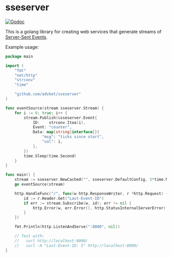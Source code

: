# sseserver


[![Godoc](https://godoc.org/bitbucket.org/advbet/sseserver?status.svg)](https://godoc.org/bitbucket.org/advbet/sseserver)

This is a golang library for creating web services that generate streams of
[Server-Sent Events](https://www.w3.org/TR/eventsource/ "SSE").

Example usage:
```go
package main

import (
	"fmt"
	"net/http"
	"strconv"
	"time"

	"github.com/advbet/sseserver"
)

func eventSource(stream sseserver.Stream) {
	for i := 0; true; i++ {
		stream.Publish(&sseserver.Event{
			ID:    strconv.Itoa(i),
			Event: "counter",
			Data: map[string]interface{}{
				"msg": "ticks since start",
				"val": i,
			},
		})
		time.Sleep(time.Second)
	}
}

func main() {
	stream := sseserver.NewCached("", sseserver.DefaultConfig, 5*time.Minute, time.Minute)
	go eventSource(stream)

	http.HandleFunc("/", func(w http.ResponseWriter, r *http.Request) {
		id := r.Header.Get("Last-Event-ID")
		if err := stream.Subscribe(w, id); err != nil {
			http.Error(w, err.Error(), http.StatusInternalServerError)
		}
	})

	fmt.Println(http.ListenAndServe(":8000", nil))

	// Test with:
	//   curl http://localhost:8000/
	//   curl -H "Last-Event-ID: 5" http://localhost:8000/
}
```
